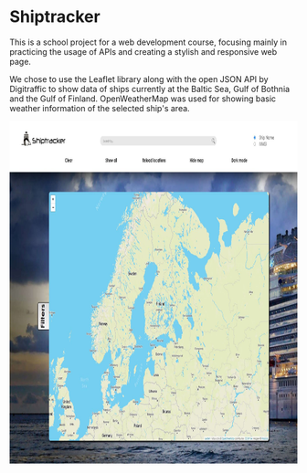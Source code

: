 # Shiptracker

This is a school project for a web development course, focusing mainly in practicing the usage of APIs and creating a stylish and responsive web page.

We chose to use the Leaflet library along with the open JSON API by Digitraffic to show data of ships currently at the Baltic Sea, Gulf of Bothnia and the Gulf of Finland. 
OpenWeatherMap was used for showing basic weather information of the selected ship's area.


<img src="https://github.com/AOskari/Shiptracker/blob/master/images/shiptracker1.1.JPG?raw=true" width="900" height="600">

